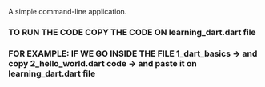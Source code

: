 A simple command-line application.

### TO RUN THE CODE COPY THE CODE ON learning_dart.dart file

### FOR EXAMPLE: IF WE GO INSIDE THE FILE 1_dart_basics -> and copy 2_hello_world.dart code -> and paste it on learning_dart.dart file
